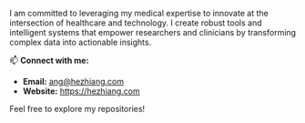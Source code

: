 I am committed to leveraging my medical expertise to innovate at the intersection of healthcare and technology. I create robust tools and intelligent systems that empower researchers and clinicians by transforming complex data into actionable insights.


📫 **Connect with me:**

* **Email:** [ang@hezhiang.com](mailto:ang@hezhiang.com)
* **Website:** https://hezhiang.com

Feel free to explore my repositories!

